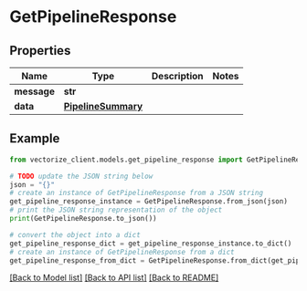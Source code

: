 # GetPipelineResponse


## Properties

Name | Type | Description | Notes
------------ | ------------- | ------------- | -------------
**message** | **str** |  | 
**data** | [**PipelineSummary**](PipelineSummary.md) |  | 

## Example

```python
from vectorize_client.models.get_pipeline_response import GetPipelineResponse

# TODO update the JSON string below
json = "{}"
# create an instance of GetPipelineResponse from a JSON string
get_pipeline_response_instance = GetPipelineResponse.from_json(json)
# print the JSON string representation of the object
print(GetPipelineResponse.to_json())

# convert the object into a dict
get_pipeline_response_dict = get_pipeline_response_instance.to_dict()
# create an instance of GetPipelineResponse from a dict
get_pipeline_response_from_dict = GetPipelineResponse.from_dict(get_pipeline_response_dict)
```
[[Back to Model list]](../README.md#documentation-for-models) [[Back to API list]](../README.md#documentation-for-api-endpoints) [[Back to README]](../README.md)


